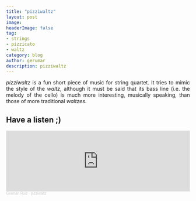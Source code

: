 ```yaml
---
title: "pizziwaltz"
layout: post
image:  
headerImage: false
tag:
- strings
- pizzicato
- waltz
category: blog
author: gerumar
description: pizziwaltz
---
```


<p style='text-align: justify;'><em>pizziwaltz</em> is a fun short piece of music for string quartet. It tries to mimic the style of the <em>waltz</em>, although it must be said that its bass line (i.e. the melody of the cello) is much more interesting, musically speaking, than those of more traditional <em>waltzes</em>.</p>


## Have a listen ;)

<iframe width="100%" height="166" scrolling="no" frameborder="no" allow="autoplay" src="https://w.soundcloud.com/player/?url=https%3A//api.soundcloud.com/tracks/1137614284%3Fsecret_token%3Ds-6AjtcomXbVp&color=%2318db37&auto_play=false&hide_related=false&show_comments=true&show_user=true&show_reposts=false&show_teaser=true"></iframe><div style="font-size: 10px; color: #cccccc;line-break: anywhere;word-break: normal;overflow: hidden;white-space: nowrap;text-overflow: ellipsis; font-family: Interstate,Lucida Grande,Lucida Sans Unicode,Lucida Sans,Garuda,Verdana,Tahoma,sans-serif;font-weight: 100;"><a href="https://soundcloud.com/german-ruiz-115551229" title="Germán Ruiz" target="_blank" style="color: #cccccc; text-decoration: none;">Germán Ruiz</a> · <a href="https://soundcloud.com/german-ruiz-115551229/pizziwaltz/s-6AjtcomXbVp" title="pizziwaltz" target="_blank" style="color: #cccccc; text-decoration: none;">pizziwaltz</a></div>